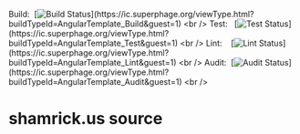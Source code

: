 Build: &nbsp;[![Build Status](https://ic.superphage.org/app/rest/builds/buildType:\(id:AngularTemplate_Build\)/statusIcon)](https://ic.superphage.org/viewType.html?buildTypeId=AngularTemplate_Build&guest=1) <br />
Test: &nbsp;&nbsp;[![Test Status](https://ic.superphage.org/app/rest/builds/buildType:\(id:AngularTemplate_Test\)/statusIcon)](https://ic.superphage.org/viewType.html?buildTypeId=AngularTemplate_Test&guest=1) <br />
Lint: &nbsp;&nbsp;&nbsp;[![Lint Status](https://ic.superphage.org/app/rest/builds/buildType:\(id:AngularTemplate_Lint\)/statusIcon)](https://ic.superphage.org/viewType.html?buildTypeId=AngularTemplate_Lint&guest=1) <br />
Audit: &nbsp;[![Audit Status](https://ic.superphage.org/app/rest/builds/buildType:\(id:AngularTemplate_Audit\)/statusIcon)](https://ic.superphage.org/viewType.html?buildTypeId=AngularTemplate_Audit&guest=1) <br />


# shamrick.us source

